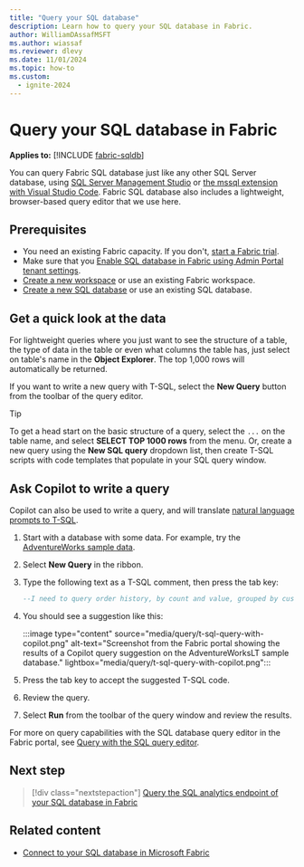 ```yaml
---
title: "Query your SQL database"
description: Learn how to query your SQL database in Fabric.
author: WilliamDAssafMSFT
ms.author: wiassaf
ms.reviewer: dlevy
ms.date: 11/01/2024
ms.topic: how-to
ms.custom:
  - ignite-2024
---
```

# Query your SQL database in Fabric

**Applies to:** [!INCLUDE [fabric-sqldb](../includes/applies-to-version/fabric-sqldb.md)]

You can query Fabric SQL database just like any other SQL Server database, using [SQL Server Management Studio](connect.md#connect-with-sql-server-management-studio-manually) or [the mssql extension with Visual Studio Code](/sql/tools/visual-studio-code/mssql-extensions?view=fabric&preserve-view=true). Fabric SQL database also includes a lightweight, browser-based query editor that we use here.

## Prerequisites

- You need an existing Fabric capacity. If you don't, [start a Fabric trial](../../fundamentals/fabric-trial.md).
- Make sure that you [Enable SQL database in Fabric using Admin Portal tenant settings](enable.md).
- [Create a new workspace](../../fundamentals/workspaces.md) or use an existing Fabric workspace.
- [Create a new SQL database](create.md) or use an existing SQL database.

## Get a quick look at the data

For lightweight queries where you just want to see the structure of a table, the type of data in the table or even what columns the table has, just select on table's name in the **Object Explorer**. The top 1,000 rows will automatically be returned.

If you want to write a new query with T-SQL, select the **New Query** button from the toolbar of the query editor. 

> [!TIP] 
> To get a head start on the basic structure of a query, select the `...` on the table name, and select **SELECT TOP 1000 rows** from the menu.
> Or, create a new query using the **New SQL query** dropdown list, then create T-SQL scripts with code templates that populate in your SQL query window.

## Ask Copilot to write a query

Copilot can also be used to write a query, and will translate [natural language prompts to T-SQL](copilot-chat-pane.md).

1. Start with a database with some data. For example, try the [AdventureWorks sample data](load-adventureworks-sample-data.md).
1. Select **New Query** in the ribbon.  
1. Type the following text as a T-SQL comment, then press the tab key:

   ```sql
   --I need to query order history, by count and value, grouped by customer company name   
   ```

1. You should see a suggestion like this:

   :::image type="content" source="media/query/t-sql-query-with-copilot.png" alt-text="Screenshot from the Fabric portal showing the results of a Copilot query suggestion on the AdventureWorksLT sample database." lightbox="media/query/t-sql-query-with-copilot.png":::

1. Press the tab key to accept the suggested T-SQL code.
1. Review the query.
1. Select **Run** from the toolbar of the query window and review the results.

For more on query capabilities with the SQL database query editor in the Fabric portal, see [Query with the SQL query editor](query-editor.md).

## Next step

> [!div class="nextstepaction"]
> [Query the SQL analytics endpoint of your SQL database in Fabric](query-sql-analytics-endpoint.md)

## Related content

- [Connect to your SQL database in Microsoft Fabric](connect.md)
